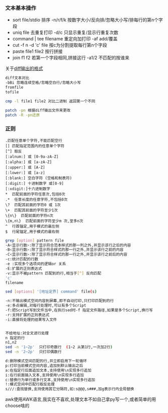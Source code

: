 ### 文本基本操作
- sort file/stdio 排序 -n/r/f/k 按数字大小/反向排/忽略大小写/排每行的第n个字段
- uniq file 去重复打印 -d/c 只显示重复/显示行重复次数
- command | tee filename 重定向加打印 -af add/覆盖
- cut -f n -d 'c' file 按c为分割提取每行第n个字段
- paste file1 file2 按行拼接
- join f1 f2 若第一个字段相同,拼接这行 -a1/2 不匹配的按谁来

关于[diff输出的格式](https://www.ruanyifeng.com/blog/2012/08/how_to_read_diff.html)
```bash
diff文本对比
-bBi 忽略连续空格/忽略空白行/忽略大小写 
fromfile 
tofile

cmp -l file1 file2 对比二进制 返回第一个不同

patch -pn 根据diff输出文件来更改
patch -R -pn还原
```

### 正则
```
.匹配任意单个字符,不能匹配空行
[] 匹配指定范围内的任意单个字符
[^] 取反
[:alnum:] 或 [0-9a-zA-Z]
[:alpha:] 或 [a-zA-Z]
[:upper:] 或 [A-Z]
[:lower:] 或 [a-z]
[:blank:] 空白字符 (空格和制表符)
[:digit:] 十进制数字 或[0-9]
[:xdigit:]十六进制数字
*  匹配前面的字符任意次,包括0次
.*  任意长度的任意字符,不包括0次
\?  匹配其前面的字符0 或 1次
\+  匹配其前面的字符至少1次
\{n\}  匹配前面的字符n次
\{m,n\}  匹配前面的字符至少m 次,至多n次
^  行首锚定,用于模式的最左侧
$  行尾锚定,用于模式的最右侧 
```
```bash
grep [option] pattern file
-A<显示行数>:除了显示符合范本样式的那一列之外,并显示该行之后的内容 
-B<显示行数>:除了显示符合样式的那一行之外,并显示该行之前的内容 
-C<显示行数>:除了显示符合样式的那一行之外,并显示该行之前后的内容 
-c:统计匹配的行数
-e :实现多个选项间的逻辑or 关系
-E:扩展的正则表达式 
-v:显示不被pattern 匹配到的行,相当于[^] 反向匹配
'c'  
filename  
```
```bash
sed [options] '[地址定界] command' file(s)

-n:不输出模式空间内容到屏幕,即不自动打印,只打印匹配到的行
-e:多点编辑,对每行处理时,可以有多个Script
-f:把Script写到文件当中,在执行sed时-f 指定文件路径,如果是多个Script,换行写
-r:支持扩展的正则表达式
-i:直接将处理的结果写入文件


不给地址:对全文进行处理
n 指定的行
n1,n2
sed -n '1~2p'  只打印奇数行  (1~2 从第1行,一次加2行)
sed -n '2~2p'  只打印偶数行

d:删除模式空间匹配的行,并立即启用下一轮循环
p:打印当前模式空间内容,追加到默认输出之后
a:在指定行后面追加文本,支持使用\n实现多行追加
i:在行前面插入文本,支持使用\n实现多行追加
c:替换行为单行或多行文本,支持使用\n实现多行追加
!:模式空间中匹配行取反处理
s///:查找替换,支持使用其它分隔符,如:s@@@,s###,加g表示行内全局替换
```

awk使用AWK语言,我实在不喜欢,处理文本不如自己拿py写一个,或者简单的用choose啥的
